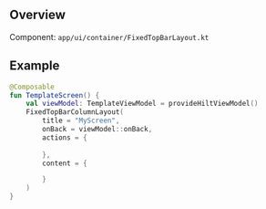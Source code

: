 ## Overview

Component: `app/ui/container/FixedTopBarLayout.kt`

## Example

```kotlin
@Composable
fun TemplateScreen() {
    val viewModel: TemplateViewModel = provideHiltViewModel()
    FixedTopBarColumnLayout(
        title = "MyScreen",
        onBack = viewModel::onBack,
        actions = {
                  
        },
        content = {

        }
    )
}
```